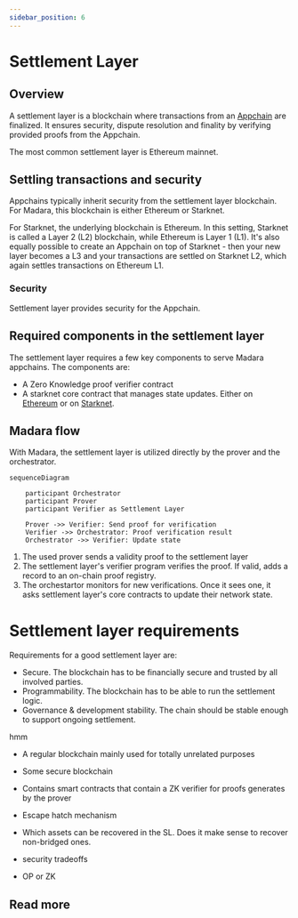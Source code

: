 ```yaml
---
sidebar_position: 6
---
```


# Settlement Layer

## Overview

A settlement layer is a blockchain where transactions from an [Appchain](/concepts/appchain) are finalized. It ensures security, dispute resolution and finality by verifying provided proofs from the Appchain.

The most common settlement layer is Ethereum mainnet.

## Settling transactions and security

Appchains typically inherit security from the settlement layer blockchain. For Madara, this blockchain is either Ethereum or Starknet.

For Starknet, the underlying blockchain is Ethereum. In this setting, Starknet is called a Layer 2 (L2) blockchain, while Ethereum is Layer 1 (L1). It's also equally possible to create an Appchain on top of Starknet - then your new layer becomes a L3 and your transactions are settled on Starknet L2, which again settles transactions on Ethereum L1.

### Security

Settlement layer provides security for the Appchain. 

## Required components in the settlement layer

The settlement layer requires a few key components to serve Madara appchains. The components are:

- A Zero Knowledge proof verifier contract
- A starknet core contract that manages state updates. Either on [Ethereum](https://docs.starknet.io/architecture-and-concepts/network-architecture/os/#os-and-core-contract) or on [Starknet](https://github.com/keep-starknet-strange/piltover/).

## Madara flow

With Madara, the settlement layer is utilized directly by the prover and the orchestrator.

```mermaid
sequenceDiagram

    participant Orchestrator
    participant Prover
    participant Verifier as Settlement Layer

    Prover ->> Verifier: Send proof for verification
    Verifier ->> Orchestrator: Proof verification result
    Orchestrator ->> Verifier: Update state
```

1. The used prover sends a validity proof to the settlement layer
1. The settlement layer's verifier program verifies the proof. If valid, adds a record to an on-chain proof registry.
1. The orchestartor monitors for new verifications. Once it sees one, it asks settlement layer's core contracts to update their network state.


# Settlement layer requirements

Requirements for a good settlement layer are:
- Secure. The blockchain has to be financially secure and trusted by all involved parties.
- Programmability. The blockchain has to be able to run the settlement logic.
- Governance & development stability. The chain should be stable enough to support ongoing settlement.

hmm


- A regular blockchain mainly used for totally unrelated purposes
- Some secure blockchain
- Contains smart contracts that contain a ZK verifier for proofs generates by the prover


- Escape hatch mechanism
- Which assets can be recovered in the SL. Does it make sense to recover non-bridged ones.
- security tradeoffs
- OP or ZK

## Read more

